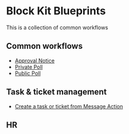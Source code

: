 # Block Kit Blueprints

This is a collection of common workflows

## Common workflows

* [Approval Notice](./approval/README.md)
* [Private Poll](./private-poll/README.md)
* [Public Poll](./public-poll/README.md)

## Task & ticket management

* [Create a task or ticket from Message Action](./create-task/README.md)

## HR